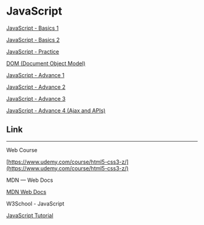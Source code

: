 # JavaScript

[JavaScript - Basics 1](JavaScript%20c7d89a92e47b49f79ea70e6bfc520e99/JavaScript%20-%20Basics%201%201586a4ae44744e9abfb0eb66b14217c9.md)

[JavaScript - Basics 2](JavaScript%20c7d89a92e47b49f79ea70e6bfc520e99/JavaScript%20-%20Basics%202%20563e2719dfbe48b19698fcb8b401e576.md)

[JavaScript - Practice](JavaScript%20c7d89a92e47b49f79ea70e6bfc520e99/JavaScript%20-%20Practice%20e4201c61e9e94fa2878dbf398691d1b8.md)

[DOM (Document Object Model)](JavaScript%20c7d89a92e47b49f79ea70e6bfc520e99/DOM%20(Document%20Object%20Model)%20f27fd8dbcccf48c4a0f5fe6eec160e5f.md)

[JavaScript - Advance 1](JavaScript%20c7d89a92e47b49f79ea70e6bfc520e99/JavaScript%20-%20Advance%201%20ae8812f0743944d699af2ccb3902955a.md)

[JavaScript - Advance 2](JavaScript%20c7d89a92e47b49f79ea70e6bfc520e99/JavaScript%20-%20Advance%202%2041939d9e9eb64ba890701ae7fd3182fa.md)

[JavaScript - Advance 3](JavaScript%20c7d89a92e47b49f79ea70e6bfc520e99/JavaScript%20-%20Advance%203%203d4150737f214492bbd88cc00364094b.md)

[JavaScript - Advance 4 (Ajax and APIs)](JavaScript%20c7d89a92e47b49f79ea70e6bfc520e99/JavaScript%20-%20Advance%204%20(Ajax%20and%20APIs)%2086b530ef23874211ae6049d93c49e29b.md)

## Link

---

Web Course  

[https://www.udemy.com/course/html5-css3-z/](https://www.udemy.com/course/html5-css3-z/)

MDN — Web Docs

[MDN Web Docs](https://developer.mozilla.org/zh-CN/)

W3School - JavaScript

[JavaScript Tutorial](https://www.w3schools.com/js/default.asp)